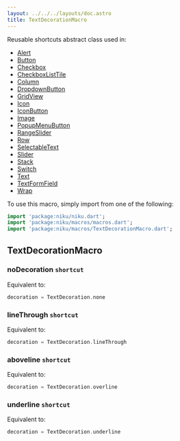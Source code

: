 ```yaml
---
layout: ../../../layouts/doc.astro
title: TextDecorationMacro
---
```

Reusable shortcuts abstract class used in:
- [Alert](/docs/widgets/alert)
- [Button](/docs/widgets/button)
- [Checkbox](/docs/widgets/checkbox)
- [CheckboxListTile](/docs/widgets/checkboxListTile)
- [Column](/docs/widgets/column)
- [DropdownButton](/docs/widgets/dropdownButton)
- [GridView](/docs/widgets/gridView)
- [Icon](/docs/widgets/icon)
- [IconButton](/docs/widgets/iconButton)
- [Image](/docs/widgets/image)
- [PopupMenuButton](/docs/widgets/popupMenuButton)
- [RangeSlider](/docs/widgets/rangeSlider)
- [Row](/docs/widgets/row)
- [SelectableText](/docs/widgets/selectableText)
- [Slider](/docs/widgets/slider)
- [Stack](/docs/widgets/stack)
- [Switch](/docs/widgets/switch)
- [Text](/docs/widgets/text)
- [TextFormField](/docs/widgets/textFormField)
- [Wrap](/docs/widgets/wrap)


To use this macro, simply import from one of the following:
```dart
import 'package:niku/niku.dart';
import 'package:niku/macros/macros.dart';
import 'package:niku/macros/TextDecorationMacro.dart';
```
## TextDecorationMacro

### noDecoration `shortcut`

Equivalent to:
```dart
decoration = TextDecoration.none
```

### lineThrough `shortcut`

Equivalent to:
```dart
decoration = TextDecoration.lineThrough
```

### aboveline `shortcut`

Equivalent to:
```dart
decoration = TextDecoration.overline
```

### underline `shortcut`

Equivalent to:
```dart
decoration = TextDecoration.underline
```


